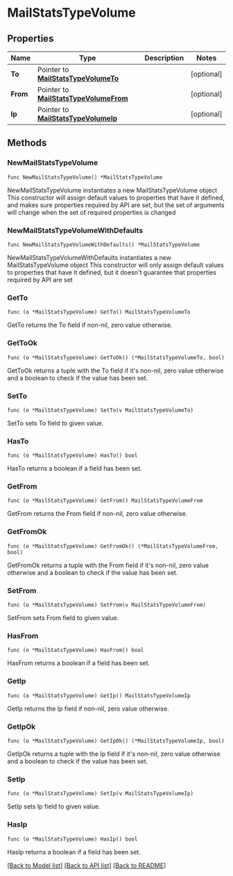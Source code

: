 # MailStatsTypeVolume

## Properties

Name | Type | Description | Notes
------------ | ------------- | ------------- | -------------
**To** | Pointer to [**MailStatsTypeVolumeTo**](MailStatsTypeVolumeTo.md) |  | [optional] 
**From** | Pointer to [**MailStatsTypeVolumeFrom**](MailStatsTypeVolumeFrom.md) |  | [optional] 
**Ip** | Pointer to [**MailStatsTypeVolumeIp**](MailStatsTypeVolumeIp.md) |  | [optional] 

## Methods

### NewMailStatsTypeVolume

`func NewMailStatsTypeVolume() *MailStatsTypeVolume`

NewMailStatsTypeVolume instantiates a new MailStatsTypeVolume object
This constructor will assign default values to properties that have it defined,
and makes sure properties required by API are set, but the set of arguments
will change when the set of required properties is changed

### NewMailStatsTypeVolumeWithDefaults

`func NewMailStatsTypeVolumeWithDefaults() *MailStatsTypeVolume`

NewMailStatsTypeVolumeWithDefaults instantiates a new MailStatsTypeVolume object
This constructor will only assign default values to properties that have it defined,
but it doesn't guarantee that properties required by API are set

### GetTo

`func (o *MailStatsTypeVolume) GetTo() MailStatsTypeVolumeTo`

GetTo returns the To field if non-nil, zero value otherwise.

### GetToOk

`func (o *MailStatsTypeVolume) GetToOk() (*MailStatsTypeVolumeTo, bool)`

GetToOk returns a tuple with the To field if it's non-nil, zero value otherwise
and a boolean to check if the value has been set.

### SetTo

`func (o *MailStatsTypeVolume) SetTo(v MailStatsTypeVolumeTo)`

SetTo sets To field to given value.

### HasTo

`func (o *MailStatsTypeVolume) HasTo() bool`

HasTo returns a boolean if a field has been set.

### GetFrom

`func (o *MailStatsTypeVolume) GetFrom() MailStatsTypeVolumeFrom`

GetFrom returns the From field if non-nil, zero value otherwise.

### GetFromOk

`func (o *MailStatsTypeVolume) GetFromOk() (*MailStatsTypeVolumeFrom, bool)`

GetFromOk returns a tuple with the From field if it's non-nil, zero value otherwise
and a boolean to check if the value has been set.

### SetFrom

`func (o *MailStatsTypeVolume) SetFrom(v MailStatsTypeVolumeFrom)`

SetFrom sets From field to given value.

### HasFrom

`func (o *MailStatsTypeVolume) HasFrom() bool`

HasFrom returns a boolean if a field has been set.

### GetIp

`func (o *MailStatsTypeVolume) GetIp() MailStatsTypeVolumeIp`

GetIp returns the Ip field if non-nil, zero value otherwise.

### GetIpOk

`func (o *MailStatsTypeVolume) GetIpOk() (*MailStatsTypeVolumeIp, bool)`

GetIpOk returns a tuple with the Ip field if it's non-nil, zero value otherwise
and a boolean to check if the value has been set.

### SetIp

`func (o *MailStatsTypeVolume) SetIp(v MailStatsTypeVolumeIp)`

SetIp sets Ip field to given value.

### HasIp

`func (o *MailStatsTypeVolume) HasIp() bool`

HasIp returns a boolean if a field has been set.


[[Back to Model list]](../README.md#documentation-for-models) [[Back to API list]](../README.md#documentation-for-api-endpoints) [[Back to README]](../README.md)



